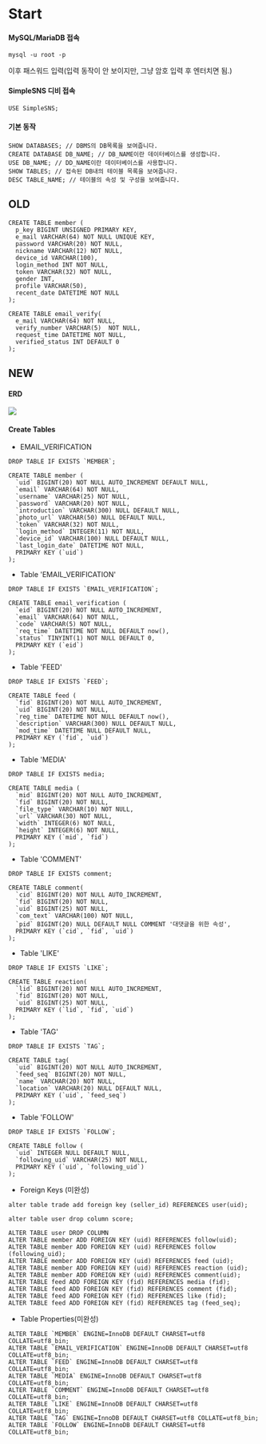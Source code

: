 # Start

#### MySQL/MariaDB 접속 ####

```
mysql -u root -p
```

이후 패스워드 입력(입력 동작이 안 보이지만, 그냥 암호 입력 후 엔터치면 됨.)

#### SimpleSNS 디비 접속 ####

```
USE SimpleSNS;
```

#### 기본 동작 ####

```
SHOW DATABASES; // DBMS의 DB목록을 보여줍니다.
CREATE DATABASE DB_NAME; // DB_NAME이란 데이터베이스를 생성합니다. 
USE DB_NAME; // DD_NAME이란 데이터베이스를 사용합니다.
SHOW TABLES; // 접속된 DB내의 테이블 목록을 보여줍니다.
DESC TABLE_NAME; // 테이블의 속성 및 구성을 보여줍니다.
```

## OLD

```
CREATE TABLE member (
  p_key BIGINT UNSIGNED PRIMARY KEY,
  e_mail VARCHAR(64) NOT NULL UNIQUE KEY,
  password VARCHAR(20) NOT NULL,
  nickname VARCHAR(12) NOT NULL,
  device_id VARCHAR(100),
  login_method INT NOT NULL,
  token VARCHAR(32) NOT NULL,
  gender INT,
  profile VARCHAR(50),
  recent_date DATETIME NOT NULL
);
```

```
CREATE TABLE email_verify(
  e_mail VARCHAR(64) NOT NULL,
  verify_number VARCHAR(5)  NOT NULL,
  request_time DATETIME NOT NULL,
  verified_status INT DEFAULT 0
);
```

## NEW

#### ERD

<image src="https://lh6.googleusercontent.com/a5GvlaeEcSD_TCVLzm8R-R-wePJY6hatHGWiv6cjdfQumeHJunCJJveWlAEMKLlGl9kHho1sz6xXXxTsXWCd38oiA2_l79Kifb6ioceunCQmCRPzxmWhd_4VLNe3kNGBCk7H_lepvww"/>

#### Create Tables

- EMAIL_VERIFICATION

```
DROP TABLE IF EXISTS `MEMBER`;
```

```
CREATE TABLE member (
  `uid` BIGINT(20) NOT NULL AUTO_INCREMENT DEFAULT NULL,
  `email` VARCHAR(64) NOT NULL,
  `username` VARCHAR(25) NOT NULL,
  `password` VARCHAR(20) NOT NULL,
  `introduction` VARCHAR(300) NULL DEFAULT NULL,
  `photo_url` VARCHAR(50) NULL DEFAULT NULL,
  `token` VARCHAR(32) NOT NULL,
  `login_method` INTEGER(11) NOT NULL,
  `device_id` VARCHAR(100) NULL DEFAULT NULL,
  `last_login_date` DATETIME NOT NULL,
  PRIMARY KEY (`uid`)
);	
```

- Table 'EMAIL_VERIFICATION'

```
DROP TABLE IF EXISTS `EMAIL_VERIFICATION`;
```

```
CREATE TABLE email_verification (
  `eid` BIGINT(20) NOT NULL AUTO_INCREMENT,
  `email` VARCHAR(64) NOT NULL,
  `code` VARCHAR(5) NOT NULL,
  `req_time` DATETIME NOT NULL DEFAULT now(),
  `status` TINYINT(1) NOT NULL DEFAULT 0,
  PRIMARY KEY (`eid`)
);
```

- Table 'FEED'

```
DROP TABLE IF EXISTS `FEED`;
```

```
CREATE TABLE feed (
  `fid` BIGINT(20) NOT NULL AUTO_INCREMENT,
  `uid` BIGINT(20) NOT NULL,
  `reg_time` DATETIME NOT NULL DEFAULT now(),
  `description` VARCHAR(300) NULL DEFAULT NULL,
  `mod_time` DATETIME NULL DEFAULT NULL,
  PRIMARY KEY (`fid`, `uid`)
);
```

- Table 'MEDIA'


```
DROP TABLE IF EXISTS media;
```

```
CREATE TABLE media (
  `mid` BIGINT(20) NOT NULL AUTO_INCREMENT,
  `fid` BIGINT(20) NOT NULL,
  `file_type` VARCHAR(10) NOT NULL,
  `url` VARCHAR(30) NOT NULL,
  `width` INTEGER(6) NOT NULL,
  `height` INTEGER(6) NOT NULL,
  PRIMARY KEY (`mid`, `fid`)
);
```

- Table 'COMMENT'


```
DROP TABLE IF EXISTS comment;
```

```
CREATE TABLE comment(
  `cid` BIGINT(20) NOT NULL AUTO_INCREMENT,
  `fid` BIGINT(20) NOT NULL,
  `uid` BIGINT(25) NOT NULL,
  `com_text` VARCHAR(100) NOT NULL,
  `pid` BIGINT(20) NULL DEFAULT NULL COMMENT '대댓글을 위한 속성',
  PRIMARY KEY (`cid`, `fid`, `uid`)
);
```

- Table 'LIKE'

```
DROP TABLE IF EXISTS `LIKE`;
```

```
CREATE TABLE reaction(
  `lid` BIGINT(20) NOT NULL AUTO_INCREMENT,
  `fid` BIGINT(20) NOT NULL,
  `uid` BIGINT(25) NOT NULL,
  PRIMARY KEY (`lid`, `fid`, `uid`)
);
```

- Table 'TAG'

```
DROP TABLE IF EXISTS `TAG`;
```

```
CREATE TABLE tag(
  `uid` BIGINT(20) NOT NULL AUTO_INCREMENT,
  `feed_seq` BIGINT(20) NOT NULL,
  `name` VARCHAR(20) NOT NULL,
  `location` VARCHAR(20) NULL DEFAULT NULL,
  PRIMARY KEY (`uid`, `feed_seq`)
);
```

- Table 'FOLLOW'

```
DROP TABLE IF EXISTS `FOLLOW`;
```

```
CREATE TABLE follow (
  `uid` INTEGER NULL DEFAULT NULL,
  `following_uid` VARCHAR(25) NOT NULL,
  PRIMARY KEY (`uid`, `following_uid`)
);
```

- Foreign Keys (미완성)

```
alter table trade add foreign key (seller_id) REFERENCES user(uid);

alter table user drop column score;

ALTER TABLE user DROP COLUMN 
ALTER TABLE member ADD FOREIGN KEY (uid) REFERENCES follow(uid);
ALTER TABLE member ADD FOREIGN KEY (uid) REFERENCES follow (following_uid);
ALTER TABLE member ADD FOREIGN KEY (uid) REFERENCES feed (uid);
ALTER TABLE member ADD FOREIGN KEY (uid) REFERENCES reaction (uid);
ALTER TABLE member ADD FOREIGN KEY (uid) REFERENCES comment(uid);
ALTER TABLE feed ADD FOREIGN KEY (fid) REFERENCES media (fid);
ALTER TABLE feed ADD FOREIGN KEY (fid) REFERENCES comment (fid);
ALTER TABLE feed ADD FOREIGN KEY (fid) REFERENCES like (fid);
ALTER TABLE feed ADD FOREIGN KEY (fid) REFERENCES tag (feed_seq);
```

- Table Properties(미완성)

```
ALTER TABLE `MEMBER` ENGINE=InnoDB DEFAULT CHARSET=utf8 COLLATE=utf8_bin;
ALTER TABLE `EMAIL_VERIFICATION` ENGINE=InnoDB DEFAULT CHARSET=utf8 COLLATE=utf8_bin;
ALTER TABLE `FEED` ENGINE=InnoDB DEFAULT CHARSET=utf8 COLLATE=utf8_bin;
ALTER TABLE `MEDIA` ENGINE=InnoDB DEFAULT CHARSET=utf8 COLLATE=utf8_bin;
ALTER TABLE `COMMENT` ENGINE=InnoDB DEFAULT CHARSET=utf8 COLLATE=utf8_bin;
ALTER TABLE `LIKE` ENGINE=InnoDB DEFAULT CHARSET=utf8 COLLATE=utf8_bin;
ALTER TABLE `TAG` ENGINE=InnoDB DEFAULT CHARSET=utf8 COLLATE=utf8_bin;
ALTER TABLE `FOLLOW` ENGINE=InnoDB DEFAULT CHARSET=utf8 COLLATE=utf8_bin;
```
